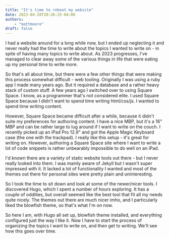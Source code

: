 ```yaml
---
title: "It's time to reboot my website"
date: 2023-04-28T20:26:25-04:00
authors:
    - "mattmoore"
draft: false
---
```


I had a website around for a long while now, but I ended up neglecting it and never really had the time to write about the topics I wanted to write on - in spite of having many topics to write about. As 2023 progresses, I've managed to clear away some of the various things in life that were eating up my personal time to write more.

So that's all about time, but there were a few other things that were making this process somewhat difficult - web tooling. Originally I was using a ruby app I made many years ago. But it required a database and a rather heavy stack of custom stuff. A few years ago I switched over to using Square Space. I know, as a programmer that's not considered elite. I used Square Space because I didn't want to spend time writing html/css/js. I wanted to spend time writing content.

However, Square Space became difficult after a while, because it didn't suite my preferences for authoring content. I have a nice MBP, but it's a 16" MBP and can be rather large to lug around if I want to write on the couch. I recently picked up an iPad Pro 12.9" and got the Apple Magic Keyboard case (the one with the trackpad). I really like this setup - it's great for writing on. However, authoring a Square Space site where I want to write a lot of code snippets is rather unbearably impossible to do well on an iPad.

I'd known there are a variety of static website tools out there - but I never really looked into them. I was mainly aware of Jekyll but I wasn't super impressed with it. It lacked a lot of functionality I wanted and most of the themes out there for personal sites were pretty plain and uninteresting.

So I took the time to sit down and look at some of the newer/nicer tools. I discovered Hugo, which I spent a number of hours exploring. It has a couple of oddities, but overall seemed like the best tool that fit all my needs quite nicely. The themes out there are much nicer imho, and I particularly liked the blowfish theme, so that's what I'm on now.

So here I am, with Hugo all set up, blowfish theme installed, and everything configured just the way I like it. Now I have to start the process of organizing the topics I want to write on, and then get to writing. We'll see how this goes over time.